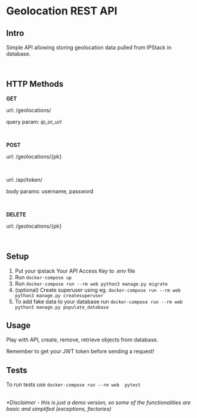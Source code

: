 # Geolocation REST API

## Intro
<p>Simple API allowing storing geolocation data pulled from IPStack in database.</p>
<br>

## HTTP Methods
<p><b>GET </b></p>
<p>url: /geolocations/ </p>
<p>query param: <i>ip_or_url</i></p>
<br>

<p><b>POST </b></p>
<p>url: /geolocations/{pk}</p>
<br>
<p>url: /api/token/
<p>body params: username, password </p>
<br>

<p><b>DELETE </b></p>
<p>url: /geolocations/{pk}</p>
<br>

## Setup
1. Put your ipstack Your API Access Key to .env file
2. Run ```docker-compose up```
3. Run ```docker-compose run --rm web python3 manage.py migrate```
4. (optional) Create superuser using eg. ```docker-compose run --rm web python3 manage.py createsuperuser```
5. To add fake data to your database run ```docker-compose run --rm web python3 manage.py populate_database```

## Usage
<p>Play with API, create, remove, retrieve objects from database.</p>
<p>Remember to get your JWT token before sending a request!</p>

## Tests
To run tests use ```docker-compose run --rm web  pytest```
<br>
<br>

<p><i> *Disclaimer - this is just a demo version, so some of the functionalities are basic and simplifed (exceptions, factories) </i></p>
